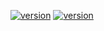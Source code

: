
[![version](https://img.shields.io/badge/springboot-2.7.11-00bfb3?style=flat&logo=spring-boot)]()
[![version](https://img.shields.io/badge/p6spy-1.5.7-00bfb3?style=flat&logo=)]()
